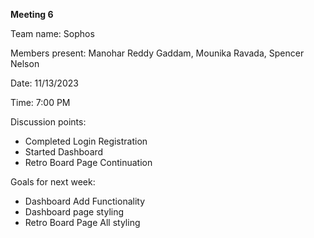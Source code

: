 **Meeting 6**

Team name: Sophos

Members present: Manohar Reddy Gaddam, Mounika Ravada, Spencer Nelson

Date: 11/13/2023

Time: 7:00 PM

Discussion points:
- Completed Login Registration
- Started Dashboard
- Retro Board Page Continuation

Goals for next week:
- Dashboard Add Functionality
- Dashboard page styling
- Retro Board Page All styling